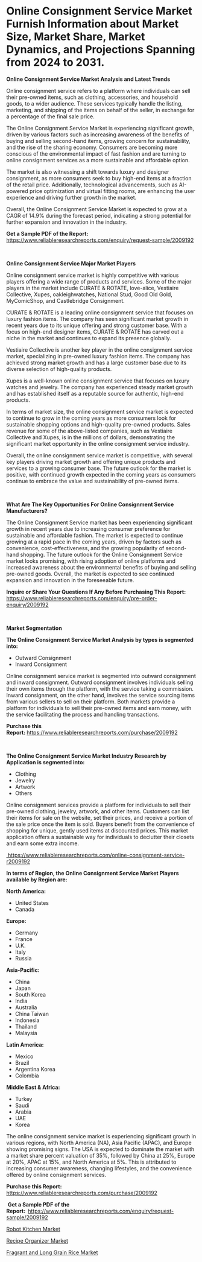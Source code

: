 <p><h1>Online Consignment Service Market Furnish Information about Market Size, Market Share, Market Dynamics, and Projections Spanning from 2024 to 2031.</h1></p><p><strong>Online Consignment Service Market Analysis and Latest Trends</strong></p>
<p><p>Online consignment service refers to a platform where individuals can sell their pre-owned items, such as clothing, accessories, and household goods, to a wider audience. These services typically handle the listing, marketing, and shipping of the items on behalf of the seller, in exchange for a percentage of the final sale price.</p><p>The Online Consignment Service Market is experiencing significant growth, driven by various factors such as increasing awareness of the benefits of buying and selling second-hand items, growing concern for sustainability, and the rise of the sharing economy. Consumers are becoming more conscious of the environmental impact of fast fashion and are turning to online consignment services as a more sustainable and affordable option.</p><p>The market is also witnessing a shift towards luxury and designer consignment, as more consumers seek to buy high-end items at a fraction of the retail price. Additionally, technological advancements, such as AI-powered price optimization and virtual fitting rooms, are enhancing the user experience and driving further growth in the market.</p><p>Overall, the Online Consignment Service Market is expected to grow at a CAGR of 14.9% during the forecast period, indicating a strong potential for further expansion and innovation in the industry.</p></p>
<p><strong>Get a Sample PDF of the Report:&nbsp;</strong> <a href="https://www.reliableresearchreports.com/enquiry/request-sample/2009192">https://www.reliableresearchreports.com/enquiry/request-sample/2009192</a></p>
<p>&nbsp;</p>
<p><strong>Online Consignment Service Major Market Players</strong></p>
<p><p>Online consignment service market is highly competitive with various players offering a wide range of products and services. Some of the major players in the market include CURATE & ROTATE, love-alice, Vestiaire Collective, Xupes, oakleighwatches, National Stud, Good Old Gold, MyComicShop, and Castlebridge Consignment.</p><p>CURATE & ROTATE is a leading online consignment service that focuses on luxury fashion items. The company has seen significant market growth in recent years due to its unique offering and strong customer base. With a focus on high-end designer items, CURATE & ROTATE has carved out a niche in the market and continues to expand its presence globally.</p><p>Vestiaire Collective is another key player in the online consignment service market, specializing in pre-owned luxury fashion items. The company has achieved strong market growth and has a large customer base due to its diverse selection of high-quality products.</p><p>Xupes is a well-known online consignment service that focuses on luxury watches and jewelry. The company has experienced steady market growth and has established itself as a reputable source for authentic, high-end products.</p><p>In terms of market size, the online consignment service market is expected to continue to grow in the coming years as more consumers look for sustainable shopping options and high-quality pre-owned products. Sales revenue for some of the above-listed companies, such as Vestiaire Collective and Xupes, is in the millions of dollars, demonstrating the significant market opportunity in the online consignment service industry.</p><p>Overall, the online consignment service market is competitive, with several key players driving market growth and offering unique products and services to a growing consumer base. The future outlook for the market is positive, with continued growth expected in the coming years as consumers continue to embrace the value and sustainability of pre-owned items.</p></p>
<p>&nbsp;</p>
<p><strong>What Are The Key Opportunities For Online Consignment Service Manufacturers?</strong></p>
<p><p>The Online Consignment Service market has been experiencing significant growth in recent years due to increasing consumer preference for sustainable and affordable fashion. The market is expected to continue growing at a rapid pace in the coming years, driven by factors such as convenience, cost-effectiveness, and the growing popularity of second-hand shopping. The future outlook for the Online Consignment Service market looks promising, with rising adoption of online platforms and increased awareness about the environmental benefits of buying and selling pre-owned goods. Overall, the market is expected to see continued expansion and innovation in the foreseeable future.</p></p>
<p><strong>Inquire or Share Your Questions If Any Before Purchasing This Report:</strong> <a href="https://www.reliableresearchreports.com/enquiry/pre-order-enquiry/2009192">https://www.reliableresearchreports.com/enquiry/pre-order-enquiry/2009192</a></p>
<p>&nbsp;</p>
<p><strong>Market Segmentation</strong></p>
<p><strong>The Online Consignment Service Market Analysis by types is segmented into:</strong></p>
<p><ul><li>Outward Consignment</li><li>Inward Consignment</li></ul></p>
<p><p>Online consignment service market is segmented into outward consignment and inward consignment. Outward consignment involves individuals selling their own items through the platform, with the service taking a commission. Inward consignment, on the other hand, involves the service sourcing items from various sellers to sell on their platform. Both markets provide a platform for individuals to sell their pre-owned items and earn money, with the service facilitating the process and handling transactions.</p></p>
<p><strong>Purchase this Report:&nbsp;</strong><a href="https://www.reliableresearchreports.com/purchase/2009192">https://www.reliableresearchreports.com/purchase/2009192</a></p>
<p>&nbsp;</p>
<p><strong>The Online Consignment Service Market Industry Research by Application is segmented into:</strong></p>
<p><ul><li>Clothing</li><li>Jewelry</li><li>Artwork</li><li>Others</li></ul></p>
<p><p>Online consignment services provide a platform for individuals to sell their pre-owned clothing, jewelry, artwork, and other items. Customers can list their items for sale on the website, set their prices, and receive a portion of the sale price once the item is sold. Buyers benefit from the convenience of shopping for unique, gently used items at discounted prices. This market application offers a sustainable way for individuals to declutter their closets and earn some extra income.</p></p>
<p><a href="https://www.reliableresearchreports.com/online-consignment-service-r2009192">&nbsp;https://www.reliableresearchreports.com/online-consignment-service-r2009192</a></p>
<p><strong>In terms of Region, the Online Consignment Service Market Players available by Region are:</strong></p>
<p>
    <p> <strong> North America: </strong>
        <ul>
            <li>United States</li>
            <li>Canada</li>
        </ul>
        </p> 
    <p> <strong> Europe: </strong>
        <ul>
            <li>Germany</li>
            <li>France</li>
            <li>U.K.</li>
            <li>Italy</li>
            <li>Russia</li>
        </ul>
        </p> 
    <p> <strong> Asia-Pacific: </strong>
        <ul>
            <li>China</li>
            <li>Japan</li>
            <li>South Korea</li>
            <li>India</li>
            <li>Australia</li>
            <li>China Taiwan</li>
            <li>Indonesia</li>
            <li>Thailand</li>
            <li>Malaysia</li>
        </ul>
        </p> 
    <p> <strong> Latin America: </strong>
        <ul>
            <li>Mexico</li>
            <li>Brazil</li>
            <li>Argentina Korea</li>
            <li>Colombia</li>
        </ul>
        </p> 
    <p> <strong> Middle East & Africa: </strong>
        <ul>
            <li>Turkey</li>
            <li>Saudi</li>
            <li>Arabia</li>
            <li>UAE</li>
            <li>Korea</li>
        </ul>
    </p>
    </p>
<p><p>The online consignment service market is experiencing significant growth in various regions, with North America (NA), Asia Pacific (APAC), and Europe showing promising signs. The USA is expected to dominate the market with a market share percent valuation of 35%, followed by China at 25%, Europe at 20%, APAC at 15%, and North America at 5%. This is attributed to increasing consumer awareness, changing lifestyles, and the convenience offered by online consignment services.</p></p>
<p><strong>Purchase this Report: </strong><a href="https://www.reliableresearchreports.com/purchase/2009192">https://www.reliableresearchreports.com/purchase/2009192</a></p>
<p>&nbsp;<strong>Get a Sample PDF of the Report:&nbsp;&nbsp;</strong><a href="https://www.reliableresearchreports.com/enquiry/request-sample/2009192">https://www.reliableresearchreports.com/enquiry/request-sample/2009192</a></p>
<p><strong></strong></p>
<p><p><a href="https://view.publitas.com/reportprime-1/robot-kitchen-market-size-cagr-trends-2024-2030/">Robot Kitchen Market</a></p><p><a href="https://view.publitas.com/reportprime-1/recipe-organizer-market-furnishes-information-on-market-share-market-trends-and-market-growth/">Recipe Organizer Market</a></p><p><a href="https://www.linkedin.com/pulse/fragrant-long-grain-rice-market-size-global-industry-overview-9m73f">Fragrant and Long Grain Rice Market</a></p></p>